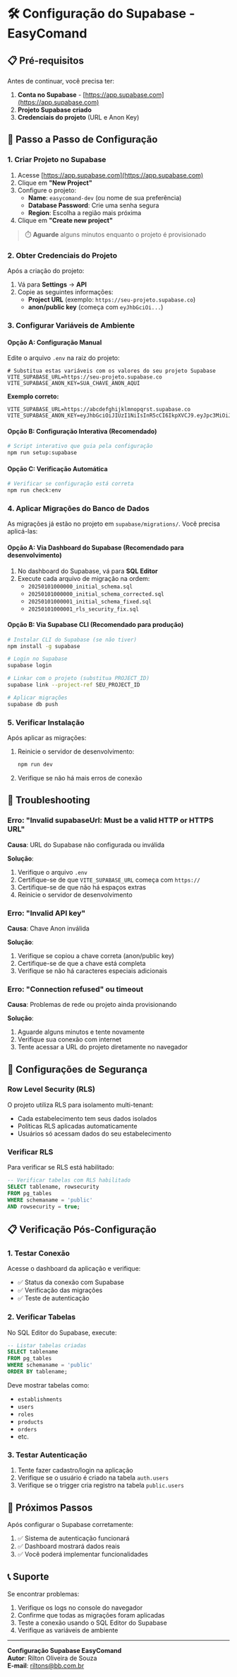 # 🛠️ Configuração do Supabase - EasyComand

## 📋 Pré-requisitos

Antes de continuar, você precisa ter:

1. **Conta no Supabase** - [https://app.supabase.com](https://app.supabase.com)
2. **Projeto Supabase criado**
3. **Credenciais do projeto** (URL e Anon Key)

## 🚀 Passo a Passo de Configuração

### 1. Criar Projeto no Supabase

1. Acesse [https://app.supabase.com](https://app.supabase.com)
2. Clique em **"New Project"**
3. Configure o projeto:
   - **Name**: `easycomand-dev` (ou nome de sua preferência)
   - **Database Password**: Crie uma senha segura
   - **Region**: Escolha a região mais próxima
4. Clique em **"Create new project"**

> ⏱️ **Aguarde** alguns minutos enquanto o projeto é provisionado

### 2. Obter Credenciais do Projeto

Após a criação do projeto:

1. Vá para **Settings** → **API**
2. Copie as seguintes informações:
   - **Project URL** (exemplo: `https://seu-projeto.supabase.co`)
   - **anon/public key** (começa com `eyJhbGciOi...`)

### 3. Configurar Variáveis de Ambiente

#### Opção A: Configuração Manual

Edite o arquivo `.env` na raiz do projeto:

```env
# Substitua estas variáveis com os valores do seu projeto Supabase
VITE_SUPABASE_URL=https://seu-projeto.supabase.co
VITE_SUPABASE_ANON_KEY=SUA_CHAVE_ANON_AQUI
```

**Exemplo correto:**
```env
VITE_SUPABASE_URL=https://abcdefghijklmnopqrst.supabase.co
VITE_SUPABASE_ANON_KEY=eyJhbGciOiJIUzI1NiIsInR5cCI6IkpXVCJ9.eyJpc3MiOiJzdXBhYmFzZSIsInJlZiI6ImFiY2RlZmdoaWprbG1ub3BxcnN0Iiwicm9sZSI6ImFub24iLCJpYXQiOjE3MDAwMDAwMDAsImV4cCI6MjAxNTU4NjAwMH0.XXXXXXXXXXXXXXXXXXXXXXXXXXXXXXXXXXXXXXXXXXX
```

#### Opção B: Configuração Interativa (Recomendado)

```bash
# Script interativo que guia pela configuração
npm run setup:supabase
```

#### Opção C: Verificação Automática

```bash
# Verificar se configuração está correta
npm run check:env
```

### 4. Aplicar Migrações do Banco de Dados

As migrações já estão no projeto em `supabase/migrations/`. Você precisa aplicá-las:

#### Opção A: Via Dashboard do Supabase (Recomendado para desenvolvimento)

1. No dashboard do Supabase, vá para **SQL Editor**
2. Execute cada arquivo de migração na ordem:
   - `20250101000000_initial_schema.sql`
   - `20250101000000_initial_schema_corrected.sql`
   - `20250101000001_initial_schema_fixed.sql`
   - `20250101000001_rls_security_fix.sql`

#### Opção B: Via Supabase CLI (Recomendado para produção)

```bash
# Instalar CLI do Supabase (se não tiver)
npm install -g supabase

# Login no Supabase
supabase login

# Linkar com o projeto (substitua PROJECT_ID)
supabase link --project-ref SEU_PROJECT_ID

# Aplicar migrações
supabase db push
```

### 5. Verificar Instalação

Após aplicar as migrações:

1. Reinicie o servidor de desenvolvimento:
   ```bash
   npm run dev
   ```

2. Verifique se não há mais erros de conexão

## 🔧 Troubleshooting

### Erro: "Invalid supabaseUrl: Must be a valid HTTP or HTTPS URL"

**Causa**: URL do Supabase não configurada ou inválida

**Solução**:
1. Verifique o arquivo `.env`
2. Certifique-se de que `VITE_SUPABASE_URL` começa com `https://`
3. Certifique-se de que não há espaços extras
4. Reinicie o servidor de desenvolvimento

### Erro: "Invalid API key"

**Causa**: Chave Anon inválida

**Solução**:
1. Verifique se copiou a chave correta (anon/public key)
2. Certifique-se de que a chave está completa
3. Verifique se não há caracteres especiais adicionais

### Erro: "Connection refused" ou timeout

**Causa**: Problemas de rede ou projeto ainda provisionando

**Solução**:
1. Aguarde alguns minutos e tente novamente
2. Verifique sua conexão com internet
3. Tente acessar a URL do projeto diretamente no navegador

## 🔐 Configurações de Segurança

### Row Level Security (RLS)

O projeto utiliza RLS para isolamento multi-tenant:

- Cada estabelecimento tem seus dados isolados
- Políticas RLS aplicadas automaticamente
- Usuários só acessam dados do seu estabelecimento

### Verificar RLS

Para verificar se RLS está habilitado:

```sql
-- Verificar tabelas com RLS habilitado
SELECT tablename, rowsecurity 
FROM pg_tables 
WHERE schemaname = 'public' 
AND rowsecurity = true;
```

## 📋 Verificação Pós-Configuração

### 1. Testar Conexão

Acesse o dashboard da aplicação e verifique:
- ✅ Status da conexão com Supabase
- ✅ Verificação das migrações
- ✅ Teste de autenticação

### 2. Verificar Tabelas

No SQL Editor do Supabase, execute:
```sql
-- Listar tabelas criadas
SELECT tablename 
FROM pg_tables 
WHERE schemaname = 'public'
ORDER BY tablename;
```

Deve mostrar tabelas como:
- `establishments`
- `users`
- `roles`
- `products`
- `orders`
- etc.

### 3. Testar Autenticação

1. Tente fazer cadastro/login na aplicação
2. Verifique se o usuário é criado na tabela `auth.users`
3. Verifique se o trigger cria registro na tabela `public.users`

## 🎯 Próximos Passos

Após configurar o Supabase corretamente:

1. ✅ Sistema de autenticação funcionará
2. ✅ Dashboard mostrará dados reais
3. ✅ Você poderá implementar funcionalidades

## 📞 Suporte

Se encontrar problemas:

1. Verifique os logs no console do navegador
2. Confirme que todas as migrações foram aplicadas
3. Teste a conexão usando o SQL Editor do Supabase
4. Verifique as variáveis de ambiente

---

**Configuração Supabase EasyComand**  
**Autor**: Rilton Oliveira de Souza  
**E-mail**: riltons@bb.com.br